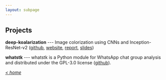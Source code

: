 ```yaml
---
layout: subpage
---
```


## Projects


**deep-koalarization** --- Image colorization using CNNs and Inception-ResNet-v2 ([github](https://github.com/baldassarreFe/deep-koalarization), [website](http://lcsrg.me/deep-koalarization), [report](https://github.com/baldassarreFe/deep-koalarization/blob/master/report.pdf), [slides](https://github.com/baldassarreFe/deep-koalarization/blob/master/slides.pdf))

**whatstk** --- whatstk is a Python module for WhatsApp chat group analysis and distributed under the GPL-3.0 license ([github](https://github.com/lucasrodes/whatstk)).

    
[*< home*](index.md)
